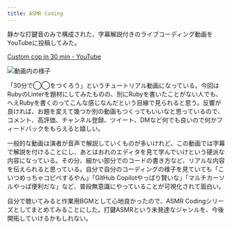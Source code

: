```yaml
---
title: ASMR Coding
---
```

静かな打鍵音のみで構成された、字幕解説付きのライブコーディング動画をYouTubeに投稿してみた。

[Custom cop in 30 min - YouTube](https://www.youtube.com/watch?v=HTuNoq9aEWQ)

![](https://lh3.googleusercontent.com/docs/AG8NV2Z64RWTcAJLB8fi6y7-KpSjGL6u1c0ymzAG2AZ8Y-ELQPEwU7_31HE9fBi97iCPAcMKDemWrjmjA9LhDMWpTId-yDDyuQ5Me3rM3Iw358ruolBQReKU7gpDpDRd1BNYMmTsS9e9Wo6AsQaPgG9JkKHuM0bOPm2Bae5ooZ2q31lWKqSLq1lX2rLCxyFFjNNlxehB1dKKZlpAvzn8Wah-IlwcrdM5rBTWTgS1O9GWcRn3o5htAsxayPdHiGDgpGjEXO73N1AZ5KWGalQzM-hT5Zvan1QgYiuDHYDMA-kON14EjFMkLGATmdxNp9UPJUMptyhANlGe3EBZrNKWaaKb4JAygiCWU5oFscrHhPGDdUOxo3GCfJD2daWyyJUVHizwJkbzDxCoYa23wm2DjJPHLvAD0Ds8CDJdzadYlmMIYEXdv1BhJ4EFerqX6Fph4kNU9uWIDAgw4FZel7QFuDoDXm0FqtFJCH_a-ItC76HvCczdd_9voBcxGsm0n_4TZXc6W95uo5XTd3zVBroXuHet8YlsuAxhesrjx71RZrCD3LqZbPkYFN0vUylNPZR4M-0z80-q1ac7Bo9PyFl_7Mo7hOgG0MG5uCIhKIUYXHcO2Adak5v1wSPg_BIEBiC36EUwT8PY435Gi6C15Pqf-c7Oh1Bd-_9sCRPmuHcmKeNgsG4yW5JHOGJofjwLFx1-xl94pN4wy7CuatpBOKeaV3RYjCcxHa-92mxfIdPQDv_IklDIISH_Ff_V9sH8__KgKPTm87URcYBxBZJgf-hsO-EkvF4rERr10ICIDctuuqyDJGFhvsKDZgPQQW7tvBxNCaFDZJ8H0Xax4GsTKCjV9lLhNQ_v-1iUAWU-MxjP9jDYqCjsV60kbyC6sdXBnPsASxc-yKPuUYL0YWvNFh5S2FS94WUr3YXc8RXkG1cO8SpXiBTASM4lxDiTgD2xUvbz_4cGrRacpBQH6aU__8goGMgMAM0JZ-ce-fS9Kwg_2ZAEF6_IhUvw1UMsIZMKuYiKDywMTq55vYhgjRe0hVWerYbYIpOlaCL1CQzoxaytWATZb_JoSnYoq0LQVEE-2DPcF60NhLaoe87ieP5YCIEALXAqG7egPgCn5vaAHpD8mIbBa8aWi9iPWdGNRSgjBTnH_vsDKofGhptez8b97iaBj6EKojzDc0aQiox5e94zw57nWzloclcMkZtg8zvJkC4vMQN5F_OvuIZTitGa9Yfg1UcTC_feza2oqAyV_C1r5-tEpCBDuE101Q "動画内の様子")

「30分で◯◯をつくろう」というチュートリアル動画になっている。今回はRubyのLinterを題材にしてみたものの、別にRubyを書いたことがない人でも、へえRubyを書くのってこんな感じなんだという目線で見られると思う。反響が良ければ、お題を変えて幾つか別の動画もつくってもいいなと思っているので、コメント、高評価、チャンネル登録、ツイート、DMなど何でも良いので何かフィードバックをもらえると嬉しい。

一般的な動画は演者が音声で解説していくものが多いけれど、この動画では字幕で解説を付けることにし、あとはおれのエディタを見て学んでいけという硬派な内容になっている。その分、細かい部分でのコードの書き方など、リアルな内容を伝えられると思っている。自分で自分のコーディングの様子を見ていても「こいつめっちゃコピペするやん」「GitHub Copilotやっぱり賢いな」「マルチカーソルやっぱ便利だな」など、普段無意識にやっていることが可視化されて面白い。

自分で聴いてみると作業用BGMとして心地良かったので、ASMR Codingシリーズとしてまとめてみることにした。打鍵ASMRという未発達なジャンルを、今後開拓していけるかもしれない。
